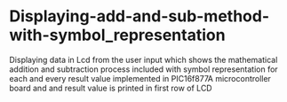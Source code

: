 # Displaying-add-and-sub-method-with-symbol_representation
Displaying data in Lcd from the user input which shows the mathematical addition and subtraction process included with symbol representation for each and every result value implemented in PIC16f877A microcontroller board and and result value is printed in first row of LCD
